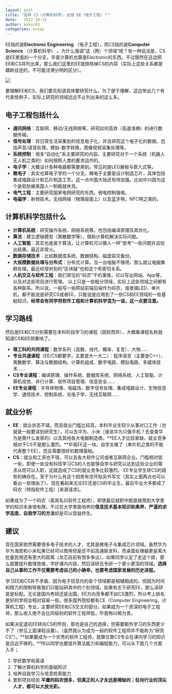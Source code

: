 ```yaml
---
layout: post
title: "选择 CS（计算机科学），还是 EE（电子工程）？"
date:   2022-10-15
author: kkksc03
categories: essay
---
```


EE指的是**Electronic Engineering** （电子工程），而CS指的是**Computer Science** （计算机科学） 。为什么强调“这（两）个领域”呢？有一种说法是，CS是EE里面的一个分支，毕竟计算机也算是Electronic的东西。不过既然在这边把EE和CS并列出来，那么我们这里的EE就排除掉CS的内容（实际上这些关系都是藕断丝连的，不可能泾渭分明的区分）。

![](https://cdn.luogu.com.cn/upload/pic/60676.png)

要理解EE和CS，我们要先知道具体要研究什么。为了便于理解，这边举出几个有代表性例子，实际上研究的领域远远不止列出来的这么多。

## 电子工程包括什么

* **通讯网络**：互联网、移动/无线网络等，研究如何高效（高速准确）的进行数据传输。
* **信号处理**：将日常生活采集到的信息电子化，并且研究这个电子化的数据。包括声音/语音处理，模拟-数字转换，图像视频采集处理等。
* **系统控制**：很多“自动化”系主要研究的内容。主要研究对于一个系统（机器人无人机之类的）如何按照人类的要求运作的。
* **电子学**：大概设计各种电器都需要用到。常见的是LED展板与嵌入式等。
* **微电子**：其实也算电子学的一个分支。微电子主要是设计制造芯片，具体包括集成电路设计和芯片制造工艺。这一点中国大陆还有待加强。比如中兴因为这个是软肋被美国人一制裁就休克。
* **电气工程**：主要研究国家电网研究的东西。弱电控制强电。
* **电磁学**：射频技术。无线网络（物理层面上）以及蓝牙啊，NFC啊之类的。
## 计算机科学包括什么

* **计算机系统**：研究操作系统、网络系统等。也包括编译原理及其优化。
* **算法**：建立逻辑模型（离散数学等），借助计算机解决实际问题。
* **人工智能**：其实也是属于算法，让计算机可以像人一样“思考”一些问题并且给出结果。最近非常火。
* **数据存储技术**：比如数据库系统、数据结构、磁盘容灾备份。
* **大规模数据处理与分布式**：分布式计算。当一台电脑不够用，那么就让电脑集群处理。最近经常听到的“区块链”也和这个有密切关系。
* **人机交互与软件工程**：我们常见的“码农”干的事情，可以写出网站、App等，以及对这些项目进行管理。
以上只是一些粗分领域，实际上这些领域之间都有各种联系。所以说，一般写一些网站前端后端作为码农，或者搞LED、单片机，都不能说是研究CS或者EE，只能说是应用到了一些CS和EE领域的一些基础知识。**经常会有同学将软件工程和计算机科学混为一谈，这一点要注意。**

## 学习路线

然后是EE和CS分别需要在本科阶段学习的课程（因校而异），大概看课程名称就知道CS和EE侧重啥了。

* **理工科的共同课程**：数学系列（高数、线代、概率、复变）、大物……
* **专业共通课程**（EE/CS都要学，主要是大一大二）：程序语言（主要是C++）、离散数学、算法与数据结构、计算机组成、数字电路、模拟电路、多媒体技术……
* **CS专业课程**：编译原理、操作系统、数据库系统、网络系统、人工智能、计算机视觉、并行计算、软件项目管理、信息安全……
* **EE专业课程**：半导体物理、电磁场、数字信号处理、集成电路设计、生物信息学、通信技术、控制系统、光电子学、无线互联网……
## 就业分析

* **EE**：就业状态不错，而且就业门槛比较高，本科毕业生较少从事对口工作（也就是一般要读到研究生），可以去华为、小米（谁说华为只做手机？去查查华为是靠什么发家的）以及其他各大电器制造商。**EE人才比较紧缺，就业竞争相对于CS不是那么激烈。**毕竟EE这一块，自学太难了（单片机之类的不能代表整个EE），而且需要很好的数理基础。
* **CS**：就业和工资也不错，可以去各大软件公司或者互联网企业。门槛相对低一些，即使一些没有科班学习CS的人也能够自学与研究以达到这些企业的需求从而可以入职，这就造成了CS的就业竞争比较激烈。
EE专业学生转CS的趋势的确存在。至于为什么有这个趋势有空开贴另外写文（其实上面两点也可以看出一些理由了）。现在看起来无论EE还是CS的毕业生，最后毕业大多都成了码农（特指软件工程）[来源请求]。

如果成为了一个码农（美其名曰软件工程师），即使最后就职中能直接用到大学里学的知识本身很有限，不过在大学里面培养的**信息技术基本知识和素养、严谨的求学态度、自我学习的方法**却是可以受益终生。

## 建议

现在国家依然需要很多电子技术的人才，尤其是微电子与集成芯片领域。虽然华为华为海思和小米松果已经可以商用但是还不如高通联发科，而桌面处理器更是离大批量民用还有更大的距离（龙芯目前有很多争议）。如果同学认定了走这个路，那么就要提升数理思维，学好课内内容，然后读研去专研一个更小更深的领域。**选择自己从事的工作不仅需要考虑自己的小确幸，也要考虑国家发展的历史进程。**

学习EE和CS并不矛盾，因为电子信息内的各个领域都是相辅相成的。但因为时间和精力的限制导致我们只能钻研其中的个别领域。如果有志于研究EE，那么读研是是标配。无论是国内考研还是出国，EE方向竞争都不如CS激烈，所以考上排名更好的学校会相对容易一些。很多国外院校都有CE（Computer Engineering，计算机工程）专业，主要研究EE和CS交叉的部分。如果成为一个资深的电子工程师，那么收入绝不会比同级别的软件工程师低，毕竟物以稀为贵。

如果决定退坑EE转向CS的怀抱，那也是自己的选择，但需要额外学习的东西更少不了（参见上面课程设置）。（虽然我认为成为一般的软件工程师并不能称为“研究CS”）。**如果要成为一个优秀的软件工程师，就算仅靠CS专业在课内学习的知识是远远不够的。**所以同学也要提升算法能力和编程能力，可以从下面几个方面入手；

1. 学好数学和英语
2. 了解计算机科学的基础知识
3. 培养自我学习与信息检索能力
4. 累积项目经验
**平庸的码农很多，但真正的人才永远是稀缺的；任何行业的顶尖人才，都可以大放光彩。**